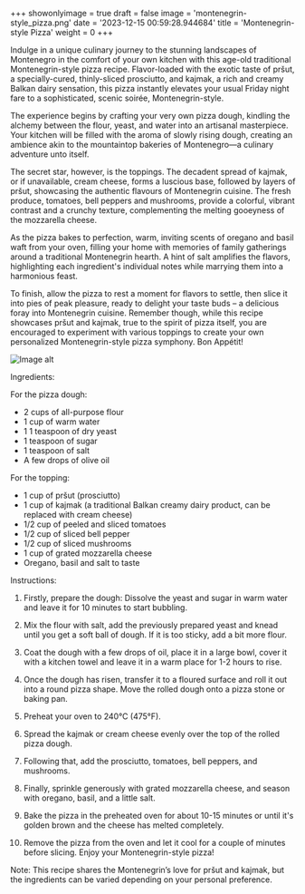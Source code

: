 +++ 
showonlyimage = true 
draft = false 
image = 'montenegrin-style_pizza.png'
date = '2023-12-15 00:59:28.944684' 
title = 'Montenegrin-style Pizza' 
weight = 0
+++ 
 
Indulge in a unique culinary journey to the stunning landscapes of Montenegro in the comfort of your own kitchen with this age-old traditional Montenegrin-style pizza recipe. Flavor-loaded with the exotic taste of pršut, a specially-cured, thinly-sliced prosciutto, and kajmak, a rich and creamy Balkan dairy sensation, this pizza instantly elevates your usual Friday night fare to a sophisticated, scenic soirée, Montenegrin-style.

The experience begins by crafting your very own pizza dough, kindling the alchemy between the flour, yeast, and water into an artisanal masterpiece. Your kitchen will be filled with the aroma of slowly rising dough, creating an ambience akin to the mountaintop bakeries of Montenegro—a culinary adventure unto itself.

The secret star, however, is the toppings. The decadent spread of kajmak, or if unavailable, cream cheese, forms a luscious base, followed by layers of pršut, showcasing the authentic flavours of Montenegrin cuisine. The fresh produce, tomatoes, bell peppers and mushrooms, provide a colorful, vibrant contrast and a crunchy texture, complementing the melting gooeyness of the mozzarella cheese.

As the pizza bakes to perfection, warm, inviting scents of oregano and basil waft from your oven, filling your home with memories of family gatherings around a traditional Montenegrin hearth. A hint of salt amplifies the flavors, highlighting each ingredient's individual notes while marrying them into a harmonious feast.

To finish, allow the pizza to rest a moment for flavors to settle, then slice it into pies of peak pleasure, ready to delight your taste buds – a delicious foray into Montenegrin cuisine. Remember though, while this recipe showcases pršut and kajmak, true to the spirit of pizza itself, you are encouraged to experiment with various toppings to create your own personalized Montenegrin-style pizza symphony. Bon Appétit! 

![Image alt](/montenegrin-style_pizza.png '300px')

Ingredients: 

For the pizza dough:

- 2 cups of all-purpose flour
- 1 cup of warm water
- 1 1 teaspoon of dry yeast
- 1 teaspoon of sugar
- 1 teaspoon of salt
- A few drops of olive oil

For the topping:

- 1 cup of pršut (prosciutto)
- 1 cup of kajmak (a traditional Balkan creamy dairy product, can be replaced with cream cheese)
- 1/2 cup of peeled and sliced tomatoes
- 1/2 cup of sliced bell pepper
- 1/2 cup of sliced mushrooms
- 1 cup of grated mozzarella cheese
- Oregano, basil and salt to taste

Instructions:

1. Firstly, prepare the dough: Dissolve the yeast and sugar in warm water and leave it for 10 minutes to start bubbling.

2. Mix the flour with salt, add the previously prepared yeast and knead until you get a soft ball of dough. If it is too sticky, add a bit more flour.

3. Coat the dough with a few drops of oil, place it in a large bowl, cover it with a kitchen towel and leave it in a warm place for 1-2 hours to rise.

4. Once the dough has risen, transfer it to a floured surface and roll it out into a round pizza shape. Move the rolled dough onto a pizza stone or baking pan.

5. Preheat your oven to 240°C (475°F).

6. Spread the kajmak or cream cheese evenly over the top of the rolled pizza dough.

7. Following that, add the prosciutto, tomatoes, bell peppers, and mushrooms.

8. Finally, sprinkle generously with grated mozzarella cheese, and season with oregano, basil, and a little salt.

9. Bake the pizza in the preheated oven for about 10-15 minutes or until it's golden brown and the cheese has melted completely.

10. Remove the pizza from the oven and let it cool for a couple of minutes before slicing. Enjoy your Montenegrin-style pizza!

Note: This recipe shares the Montenegrin’s love for pršut and kajmak, but the ingredients can be varied depending on your personal preference.